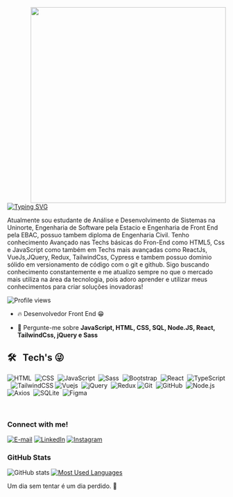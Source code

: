 <img align="right" height="450em" src="https://raw.githubusercontent.com/gist/LopesA95/fe67eb3a5794edd949becf0e62e88380/raw/62bed68da7d44b38a1e49a20da7cb44c062917b7/githubcard.svg"/>

[![Typing SVG](https://readme-typing-svg.demolab.com?font=Roboto+Slab&weight=200&size=25&pause=1000&color=F77709&multiline=true&random=false&width=550&lines=Ol%C3%A1%2C+me+chamo+Anderson!+Seja+bem+vindo+%F0%9F%98%81)](https://git.io/typing-svg)

<p align="left">Atualmente sou estudante de Análise e Desenvolvimento de Sistemas na Uninorte, Engenharia de Software pela Estacio e Engenharia de Front End pela EBAC, possuo tambem diploma de Engenharia Civil.
Tenho conhecimento Avançado nas Techs básicas do Fron-End como HTML5, Css e JavaScript como também em Techs mais avançadas como ReactJs, VueJs,JQuery, Redux, TailwindCss, Cypress e tambem possuo dominio sólido em versionamento de código com o git e github. 
Sigo buscando conhecimento constantemente e me atualizo sempre no que o mercado mais utiliza na área da tecnologia, pois adoro aprender e utilizar meus conhecimentos para criar soluções inovadoras!

<p align="left"> <img src="https://komarev.com/ghpvc/?username=lopesa95&color=orange" alt="Profile views" /> </p>

</details>

- 🔥 Desenvolvedor Front End 😁

- 💬 Pergunte-me sobre **JavaScript, HTML, CSS, SQL, Node.JS, React, TailwindCss, jQuery e Sass**



## 🛠 &nbsp; Tech's 😜

![HTML](https://img.shields.io/badge/HTML5-E34F26?style=for-the-badge&logo=html5&logoColor=white)&nbsp;
![CSS](https://img.shields.io/badge/CSS3-1572B6?style=for-the-badge&logo=css3&logoColor=white)&nbsp;
![JavaScript](https://img.shields.io/badge/JavaScript-323330?style=for-the-badge&logo=javascript&logoColor=F7DF1E)&nbsp;
![Sass](https://img.shields.io/badge/Sass-CC6699?style=for-the-badge&logo=sass&logoColor=white)&nbsp;
![Bootstrap](https://img.shields.io/badge/Bootstrap-563D7C?style=for-the-badge&logo=bootstrap&logoColor=white)&nbsp;
![React](https://img.shields.io/badge/React-20232A?style=for-the-badge&logo=react&logoColor=61DAFB)&nbsp;
![TypeScript](https://img.shields.io/badge/Typescript-20232A?style=for-the-badge&logo=typescript&logoColor=61DAFB)&nbsp;
![TailwindCSS](https://img.shields.io/badge/tailwindcss-%2338B2AC.svg?style=for-the-badge&logo=tailwind-css&logoColor=white)
![Vuejs](https://img.shields.io/badge/Vue%20js-35495E?style=for-the-badge&logo=vuedotjs&logoColor=4FC08D)&nbsp;
![jQuery](https://img.shields.io/badge/jQuery-0769AD?style=for-the-badge&logo=jquery&logoColor=white)&nbsp;
![Redux](https://img.shields.io/badge/redux-%23593d88.svg?style=for-the-badge&logo=redux&logoColor=white)
![Git](https://img.shields.io/badge/GIT-E44C30?style=for-the-badge&logo=git&logoColor=white)&nbsp;
![GitHub](https://img.shields.io/badge/GitHub-100000?style=for-the-badge&logo=github&logoColor=white)&nbsp;
![Node.js](https://img.shields.io/badge/Node%20js-339933?style=for-the-badge&logo=nodedotjs&logoColor=white)&nbsp;
![Axios](https://img.shields.io/badge/axios-671ddf?&style=for-the-badge&logo=axios&logoColor=white)&nbsp;
![SQLite](https://img.shields.io/badge/Sqlite-003B57?style=for-the-badge&logo=sqlite&logoColor=white)&nbsp;
![Figma](https://img.shields.io/badge/figma-%23F24E1E.svg?style=for-the-badge&logo=figma&logoColor=white)

<br>

<h3 align="left">Connect with me!</h3>

[![E-mail](https://img.shields.io/badge/-Email-000?style=for-the-badge&logo=microsoft-outlook&logoColor=FF5733&color:FFF)](mailto:developes.anderson@gmail.com)
[![LinkedIn](https://img.shields.io/badge/-LinkedIn-000?style=for-the-badge&logo=linkedin&logoColor=FF5733&color:FFF)](https://www.linkedin.com/in/andersonloopzdev/)
[![Instagram](https://img.shields.io/badge/-Instagram-000?style=for-the-badge&logo=instagram&logoColor=FF5733&color:FFF)](https://www.instagram.com/_dev.lops/)

<h3>GitHub Stats</h3>

![GitHub stats](https://github-readme-stats-git-masterrstaa-rickstaa.vercel.app/api?username=lopesa95&hide_title=true&show_icons=true&include_all_commits=false&count_private=true&line_height=25&hide=issues&bg_color=000&title_color=FF5733&text_color=FFF&border_radius=3&border_color=FF5733&icon_color=FF5733&theme=jolly)
[![Most Used Languages](https://github-readme-stats-git-masterrstaa-rickstaa.vercel.app/api/top-langs/?username=mari4souza&line_height=10&card_width=290&layout=compact&hide_title=false&count_private=true&langs_count=4&show_icons=true&title_color=FF5733&hide=html,css&bg_color=000&text_color=FF5733&border_radius=3&border_color=FF5733&count_private=true)](https://github.com/mari4souza/github-readme-stats)
<br>

<p>Um dia sem tentar é um dia perdido. 👣</p>

<!--
<picture>
  <source media="(prefers-color-scheme: dark)" srcset="https://raw.githubusercontent.com/lopesa95/lopesa95/output/github-contribution-grid-snake-dark.svg">
  <source media="(prefers-color-scheme: light)" srcset="https://raw.githubusercontent.com/lopesa95/lopesa95/output/github-contribution-grid-snake.svg">
  <img alt="github contribution grid snake animation" src="https://raw.githubusercontent.com/lopesa95/lopesa95/output/github-contribution-grid-snake.svg">
</picture>
<br><br>
<!--




<!--

<!--

Here are some ideas to get you started:

- 🔭 I’m currently working on ...
- 🌱 I’m currently learning ...
- 👯 I’m looking to collaborate on ...
- 🤔 I’m looking for help with ...
- 💬 Ask me about ...
- 📫 How to reach me: ...
- 😄 Pronouns: ...
- ⚡ Fun fact: ...
-->


